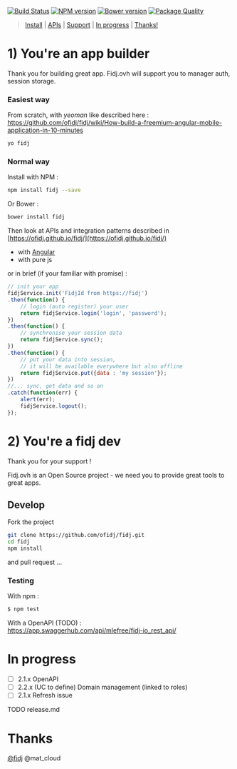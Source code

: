 
[![Build Status](https://travis-ci.org/ofidj/fidj.svg?branch=master)](https://travis-ci.org/ofidj/fidj) 
[![NPM version](https://badge.fury.io/js/fidj.svg)](https://www.npmjs.com/package/fidj) 
[![Bower version](https://badge.fury.io/bo/fidj.svg)](https://libraries.io/bower/fidj)
[![Package Quality](http://npm.packagequality.com/shield/fidj.svg)](http://packagequality.com/#?package=fidj)

> [Install](https://github.com/ofidj/fidj#1-youre-an-app-builder) | [APIs](https://ofidj.github.io/fidj) | [Support](https://github.com/ofidj/fidj#develop)  | [In progress](https://github.com/ofidj/fidj#in-progress) | [Thanks!](https://github.com/ofidj/fidj#thanks)


# 1) You're an app builder
Thank you for building great app. 
Fidj.ovh will support you to manager auth, session storage.

### Easiest way

From scratch, with *yeoman* like described here : https://github.com/ofidj/fidj/wiki/How-build-a-freemium-angular-mobile-application-in-10-minutes
```bash
yo fidj
``` 

### Normal way

Install with NPM :
```bash
npm install fidj --save
```
Or Bower :
```bash
bower install fidj
```

Then look at APIs and integration patterns described in [https://ofidj.github.io/fidj/](https://ofidj.github.io/fidj/)
- with [Angular](https://ofidj.github.io/fidj/classes/fidjservice.html)
- with pure js

or in brief (if your familiar with promise) :
```js
// init your app
fidjService.init('FidjId from https://fidj')
.then(function() {
    // login (auto register) your user
    return fidjService.login('login', 'password');
})
.then(function() {
    // synchronise your session data
    return fidjService.sync();
})
.then(function() {
    // put your data into session, 
    // it will be available everywhere but also offline
    return fidjService.put({data : 'my session'});
})
//... sync, get data and so on
.catch(function(err) {
    alert(err);
    fidjService.logout();
});

```

# 2) You're a fidj dev
Thank you for your support !

Fidj.ovh is an Open Source project - we need you to provide great tools to great apps.

## Develop

Fork the project
```bash
git clone https://github.com/ofidj/fidj.git
cd fidj
npm install
```
and pull request ...

### Testing

With npm :
```bash
$ npm test
```

With a OpenAPI (TODO) :  
https://app.swaggerhub.com/api/mlefree/fidj-io_rest_api/

# In progress

- [ ] 2.1.x OpenAPI
- [ ] 2.2.x (UC to define) Domain management (linked to roles)
- [ ] 2.1.x Refresh issue

TODO release.md

# Thanks

[@fidj](https://fidj.ovh) @mat_cloud 
 
